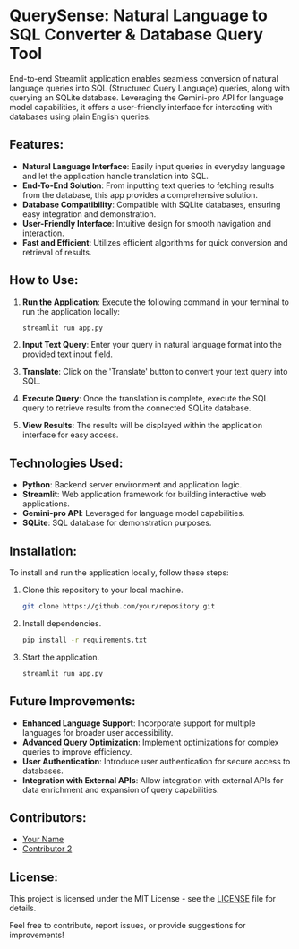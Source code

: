 # QuerySense: Natural Language to SQL Converter & Database Query Tool

End-to-end Streamlit application enables seamless conversion of natural language queries into SQL (Structured Query Language) queries, along with querying an SQLite database. Leveraging the Gemini-pro API for language model capabilities, it offers a user-friendly interface for interacting with databases using plain English queries.

## Features:

- **Natural Language Interface**: Easily input queries in everyday language and let the application handle translation into SQL.
- **End-To-End Solution**: From inputting text queries to fetching results from the database, this app provides a comprehensive solution.
- **Database Compatibility**: Compatible with SQLite databases, ensuring easy integration and demonstration.
- **User-Friendly Interface**: Intuitive design for smooth navigation and interaction.
- **Fast and Efficient**: Utilizes efficient algorithms for quick conversion and retrieval of results.

## How to Use:

1. **Run the Application**: Execute the following command in your terminal to run the application locally:
    ```bash
    streamlit run app.py
    ```

2. **Input Text Query**: Enter your query in natural language format into the provided text input field.

3. **Translate**: Click on the 'Translate' button to convert your text query into SQL.

4. **Execute Query**: Once the translation is complete, execute the SQL query to retrieve results from the connected SQLite database.

5. **View Results**: The results will be displayed within the application interface for easy access.

## Technologies Used:

- **Python**: Backend server environment and application logic.
- **Streamlit**: Web application framework for building interactive web applications.
- **Gemini-pro API**: Leveraged for language model capabilities.
- **SQLite**: SQL database for demonstration purposes.

## Installation:

To install and run the application locally, follow these steps:

1. Clone this repository to your local machine.
    ```bash
    git clone https://github.com/your/repository.git
    ```

2. Install dependencies.
    ```bash
    pip install -r requirements.txt
    ```

3. Start the application.
    ```bash
    streamlit run app.py
    ```

## Future Improvements:

- **Enhanced Language Support**: Incorporate support for multiple languages for broader user accessibility.
- **Advanced Query Optimization**: Implement optimizations for complex queries to improve efficiency.
- **User Authentication**: Introduce user authentication for secure access to databases.
- **Integration with External APIs**: Allow integration with external APIs for data enrichment and expansion of query capabilities.

## Contributors:

- [Your Name](https://github.com/yourusername)
- [Contributor 2](https://github.com/contributor2)

## License:

This project is licensed under the MIT License - see the [LICENSE](LICENSE) file for details.

Feel free to contribute, report issues, or provide suggestions for improvements!
